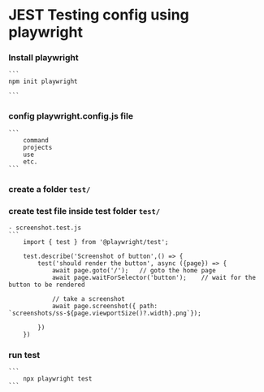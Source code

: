 # JEST Testing config using playwright


### Install playwright
    ```
    npm init playwright 

    ```

### config playwright.config.js file
    ```
        command
        projects
        use
        etc.
    ```

### create a folder ``` test/ ```
### create test file inside test folder ``` test/ ```

    - screenshot.test.js
    ```
        import { test } from '@playwright/test';

        test.describe('Screenshot of button',() => {
            test('should render the button', async ({page}) => {
                await page.goto('/');   // goto the home page
                await page.waitForSelector('button');    // wait for the button to be rendered
    
                // take a screenshot
                await page.screenshot({ path: `screenshots/ss-${page.viewportSize()?.width}.png`});
    
            })
        })

### run test
    ```
        npx playwright test
    ```